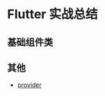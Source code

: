 # Flutter 实战总结

## 基础组件类




## 其他
- [provider](https://github.com/rrousselGit/provider/blob/master/resources/translations/zh-CN/README.md)
